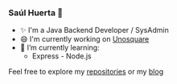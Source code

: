 ### Saúl Huerta 👋

- ✨ I'm a Java Backend Developer / SysAdmin
- 😄 I'm currently working on [Unosquare][uno]
- 🌱 I’m currently learning:
  - Express - Node.js


Feel free to explore my [repositories][repos] or my [blog][my_web]

[repos]: https://github.com/saulhuerta?tab=repositories
[my_web]: https://saulh.wordpress.com/
[uno]: https://www.unosquare.com/

<!--
**saulhuerta/saulhuerta** is a ✨ _special_ ✨ repository because its `README.md` (this file) appears on your GitHub profile.

Here are some ideas to get you started:

- 🔭 I’m currently working on ...
- 🌱 I’m currently learning ...
- 👯 I’m looking to collaborate on ...
- 🤔 I’m looking for help with ...
- 💬 Ask me about ...
- 📫 How to reach me: ...
- 😄 Pronouns: ...
- ⚡ Fun fact: ...
-->
